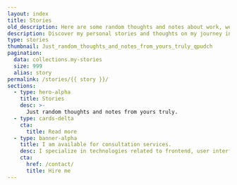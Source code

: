 ```yaml
---
layout: index
title: Stories
old_description: Here are some random thoughts and notes about work, web development, and everything else.
description: Discover my personal stories and thoughts on my journey in the web development world. Explore unique perspectives and insights.
type: stories
thumbnail: Just_random_thoughts_and_notes_from_yours_truly_qpudch
pagination:
  data: collections.my-stories
  size: 999
  alias: story
permalink: /stories/{{ story }}/
sections:
  - type: hero-alpha
    title: Stories
    desc: >-
      Just random thoughts and notes from yours truly.
  - type: cards-delta
    cta:
      title: Read more
  - type: banner-alpha
    title: I am available for consultation services.
    desc: I specialize in technologies related to frontend, user interface, and website development.
    cta:
      href: /contact/
      title: Hire me
---
```

